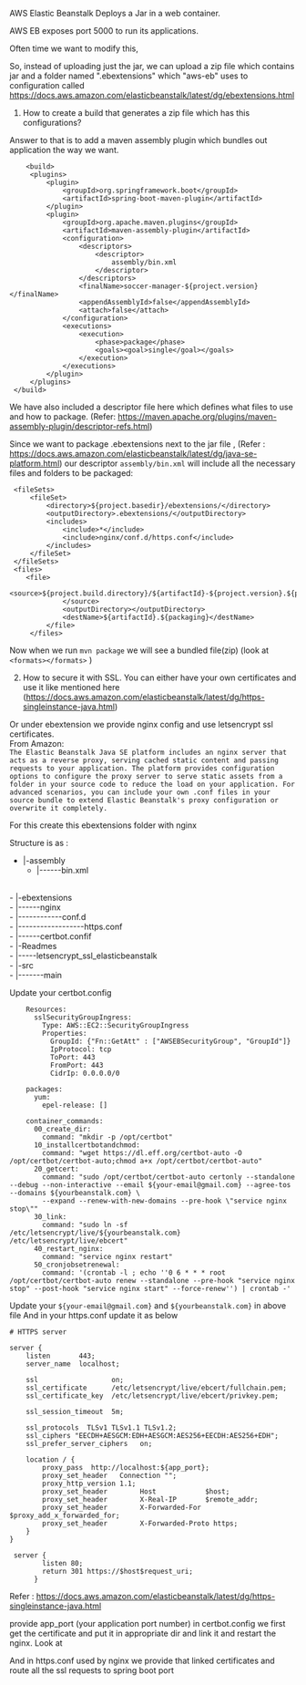 AWS Elastic Beanstalk Deploys a Jar in a web container.

AWS EB exposes port 5000 to run its applications.

Often time we want to modify this, 

So, instead of uploading just the jar, we can upload a zip file
which contains jar and a folder named ".ebextensions" 
which "aws-eb" uses to configuration called https://docs.aws.amazon.com/elasticbeanstalk/latest/dg/ebextensions.html


1) How to create a build that generates a zip file which has this configurations?

Answer to that is to add a maven assembly plugin which bundles out application the way we want.
 
        <build>
         <plugins>
             <plugin>
                 <groupId>org.springframework.boot</groupId>
                 <artifactId>spring-boot-maven-plugin</artifactId>
             </plugin>
             <plugin>
                 <groupId>org.apache.maven.plugins</groupId>
                 <artifactId>maven-assembly-plugin</artifactId>
                 <configuration>
                     <descriptors>
                         <descriptor>
                             assembly/bin.xml
                         </descriptor>
                     </descriptors>
                     <finalName>soccer-manager-${project.version}</finalName>
                     <appendAssemblyId>false</appendAssemblyId>
                     <attach>false</attach>
                 </configuration>
                 <executions>
                     <execution>
                         <phase>package</phase>
                         <goals><goal>single</goal></goals>
                     </execution>
                 </executions>
             </plugin>
         </plugins>
     </build>
 
 We have also included a descriptor file here which defines what files to use
 and how to package.
 (Refer: https://maven.apache.org/plugins/maven-assembly-plugin/descriptor-refs.html)
 
 
 Since we want to package .ebextensions next to the jar file ,
 (Refer : https://docs.aws.amazon.com/elasticbeanstalk/latest/dg/java-se-platform.html)
 our descriptor `assembly/bin.xml` will include all the necessary files and folders to be packaged:
 
     <fileSets>
         <fileSet>
             <directory>${project.basedir}/ebextensions/</directory>
             <outputDirectory>.ebextensions/</outputDirectory>
             <includes>
                 <include>*</include>
                 <include>nginx/conf.d/https.conf</include>
             </includes>
         </fileSet>
     </fileSets>
     <files>
        <file>
                 <source>${project.build.directory}/${artifactId}-${project.version}.${packaging}
                 </source>
                 <outputDirectory></outputDirectory>
                 <destName>${artifactId}.${packaging}</destName>
             </file>
         </files>
     
 Now when we run `mvn package` we will see a bundled file(zip) (look at `<formats></formats>` )
 
 2) How to secure it with SSL.
 You can either have your own certificates and use it like mentioned here
 (https://docs.aws.amazon.com/elasticbeanstalk/latest/dg/https-singleinstance-java.html)
 
 Or under ebextension we provide nginx config and use letsencrypt ssl certificates. <br>
 From Amazon: <br>
 `The Elastic Beanstalk Java SE platform includes an nginx server that acts as a reverse proxy, serving cached static content and passing requests to your application. The platform provides configuration options to configure the proxy server to serve static assets from a folder in your source code to reduce the load on your application. For advanced scenarios, you can include your own .conf files in your source bundle to extend Elastic Beanstalk's proxy configuration or overwrite it completely.`
 
 For this create this ebextensions folder with  nginx
 
 Structure is as :<br>
 
   - |-assembly<br>
     - |------bin.xml 
   <br>
  - |-ebextensions<br>
    - |------nginx<br>
       - |------------conf.d<br>
            - |------------------https.conf <br>
     - |------certbot.confif<br>
 - |-Readmes<br>
     - |-----letsencrypt_ssl_elasticbeanstalk<br>
 - |-src<br>
     - |-------main
 
 Update your certbot.config
        
        Resources:
          sslSecurityGroupIngress:
            Type: AWS::EC2::SecurityGroupIngress
            Properties:
              GroupId: {"Fn::GetAtt" : ["AWSEBSecurityGroup", "GroupId"]}
              IpProtocol: tcp
              ToPort: 443
              FromPort: 443
              CidrIp: 0.0.0.0/0
        
        packages:
          yum:
            epel-release: []
        
        container_commands:
          00_create_dir:
            command: "mkdir -p /opt/certbot"
          10_installcertbotandchmod:
            command: "wget https://dl.eff.org/certbot-auto -O /opt/certbot/certbot-auto;chmod a+x /opt/certbot/certbot-auto"
          20_getcert:
            command: "sudo /opt/certbot/certbot-auto certonly --standalone --debug --non-interactive --email ${your-email@gmail.com} --agree-tos --domains ${yourbeanstalk.com} \
            --expand --renew-with-new-domains --pre-hook \"service nginx stop\""
          30_link:
            command: "sudo ln -sf /etc/letsencrypt/live/${yourbeanstalk.com} /etc/letsencrypt/live/ebcert"
          40_restart_nginx:
            command: "service nginx restart"
          50_cronjobsetrenewal:
            command: '(crontab -l ; echo ''0 6 * * * root /opt/certbot/certbot-auto renew --standalone --pre-hook "service nginx stop" --post-hook "service nginx start" --force-renew'') | crontab -'
 
 
 
 Update your `${your-email@gmail.com}` and `${yourbeanstalk.com}` in above file
 And in your https.conf  update it as below
 
 
 
    # HTTPS server
    
    server {
        listen       443;
        server_name  localhost;
    
        ssl                  on;
        ssl_certificate      /etc/letsencrypt/live/ebcert/fullchain.pem;
        ssl_certificate_key  /etc/letsencrypt/live/ebcert/privkey.pem;
    
        ssl_session_timeout  5m;
    
        ssl_protocols  TLSv1 TLSv1.1 TLSv1.2;
        ssl_ciphers "EECDH+AESGCM:EDH+AESGCM:AES256+EECDH:AES256+EDH";
        ssl_prefer_server_ciphers   on;
    
        location / {
            proxy_pass  http://localhost:${app_port};
            proxy_set_header   Connection "";
            proxy_http_version 1.1;
            proxy_set_header        Host            $host;
            proxy_set_header        X-Real-IP       $remote_addr;
            proxy_set_header        X-Forwarded-For $proxy_add_x_forwarded_for;
            proxy_set_header        X-Forwarded-Proto https;
        }
    }
    
     server {
            listen 80;
            return 301 https://$host$request_uri;
          }
 
Refer : https://docs.aws.amazon.com/elasticbeanstalk/latest/dg/https-singleinstance-java.html

provide app_port (your application port number)
 in certbot.config we first get the certificate and put it in appropriate dir and link it and restart the nginx. Look at    
 
 And in https.conf used by nginx we provide that linked certificates and route all the ssl requests 
 to spring boot port
 